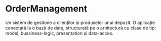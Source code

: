 # OrderManagement
Un sistem de gestione a clienților și produselor unui depozit.  O aplicație conectată la o bază de date, structurată pe o arhitectură cu clase de tip: model, bussiness-logic, presentation și data-acces.
